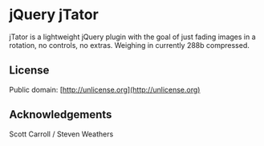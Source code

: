 # jQuery jTator #
jTator is a lightweight jQuery plugin with the goal of just fading images in a rotation, no controls, no extras.
Weighing in currently 288b compressed.

## License ##

Public domain: [http://unlicense.org](http://unlicense.org)

## Acknowledgements ##
Scott Carroll / Steven Weathers